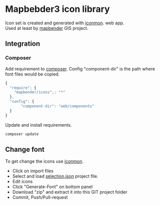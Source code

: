# Mapbebder3 icon library

Icon set is created and generated with [iconmon](https://icomoon.io/). web app.<br/>
Used at least by [mapbender](http://mapbender3.org/) GIS project.

## Integration 

### Composer

Add requirement to [composer](https://getcomposer.org/).
Config "component-dir" is the path where font files would be copied.
```javascript
{
  "require": {
    "mapbender/icons",: "*"
  },
  "config": {
       "component-dir": "web/components"
  }
}
```

Update and install requirements.

```sh
composer update 
```


## Change font

To get change the icons use [iconmon](https://icomoon.io/).

* Click on import files
* Select and load [selection.json](selection.json) project file.
* Edit icons
* Click "Generate-Font" on bottom panel
* Download "zip" and extract it into this GIT project folder
* Commit, Push/Pull-request


